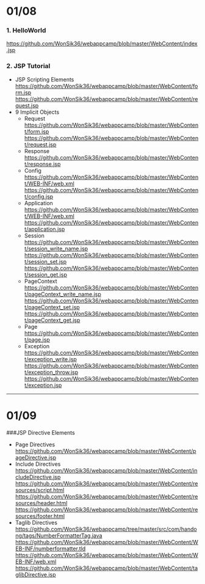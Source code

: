 # 01/08
### 1. HelloWorld
https://github.com/WonSik36/webappcamp/blob/master/WebContent/index.jsp
### 2. JSP Tutorial
* JSP Scripting Elements<br>
	https://github.com/WonSik36/webappcamp/blob/master/WebContent/form.jsp
	https://github.com/WonSik36/webappcamp/blob/master/WebContent/request.jsp
* 9 Implicit Objects
	* Request<br>
		https://github.com/WonSik36/webappcamp/blob/master/WebContent/form.jsp
		https://github.com/WonSik36/webappcamp/blob/master/WebContent/request.jsp
	* Response<br>
		https://github.com/WonSik36/webappcamp/blob/master/WebContent/response.jsp
	* Config<br>
		https://github.com/WonSik36/webappcamp/blob/master/WebContent/WEB-INF/web.xml
		https://github.com/WonSik36/webappcamp/blob/master/WebContent/config.jsp
	* Application<br>
		https://github.com/WonSik36/webappcamp/blob/master/WebContent/WEB-INF/web.xml
		https://github.com/WonSik36/webappcamp/blob/master/WebContent/application.jsp
	* Session<br>
		https://github.com/WonSik36/webappcamp/blob/master/WebContent/session_write_name.jsp
		https://github.com/WonSik36/webappcamp/blob/master/WebContent/session_set.jsp
		https://github.com/WonSik36/webappcamp/blob/master/WebContent/session_get.jsp
	* PageContext<br>
		https://github.com/WonSik36/webappcamp/blob/master/WebContent/pageContext_write_name.jsp
		https://github.com/WonSik36/webappcamp/blob/master/WebContent/pageContext_set.jsp
		https://github.com/WonSik36/webappcamp/blob/master/WebContent/pageContext_get.jsp
	* Page<br>
		https://github.com/WonSik36/webappcamp/blob/master/WebContent/page.jsp
	* Exception<br>
		https://github.com/WonSik36/webappcamp/blob/master/WebContent/exception_write.jsp
		https://github.com/WonSik36/webappcamp/blob/master/WebContent/exception_throw.jsp
		https://github.com/WonSik36/webappcamp/blob/master/WebContent/exception.jsp
------------

# 01/09
###JSP Directive Elements
* Page Directives<br>
https://github.com/WonSik36/webappcamp/blob/master/WebContent/pageDirective.jsp
* Include Directives<br>
	https://github.com/WonSik36/webappcamp/blob/master/WebContent/includeDirective.jsp
	https://github.com/WonSik36/webappcamp/blob/master/WebContent/resources/script.html
	https://github.com/WonSik36/webappcamp/blob/master/WebContent/resources/header.html
	https://github.com/WonSik36/webappcamp/blob/master/WebContent/resources/footer.html
* Taglib Directives<br>
	https://github.com/WonSik36/webappcamp/tree/master/src/com/handong/tags/NumberFormatterTag.java
	https://github.com/WonSik36/webappcamp/blob/master/WebContent/WEB-INF/numberformatter.tld
	https://github.com/WonSik36/webappcamp/blob/master/WebContent/WEB-INF/web.xml
	https://github.com/WonSik36/webappcamp/blob/master/WebContent/taglibDirective.jsp